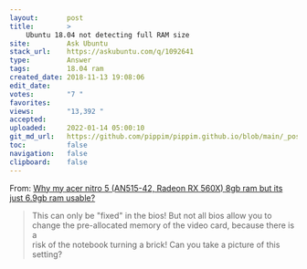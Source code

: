 ```yaml
---
layout:       post
title:        >
    Ubuntu 18.04 not detecting full RAM size
site:         Ask Ubuntu
stack_url:    https://askubuntu.com/q/1092641
type:         Answer
tags:         18.04 ram
created_date: 2018-11-13 19:08:06
edit_date:    
votes:        "7 "
favorites:    
views:        "13,392 "
accepted:     
uploaded:     2022-01-14 05:00:10
git_md_url:   https://github.com/pippim/pippim.github.io/blob/main/_posts/2018/2018-11-13-Ubuntu-18.04-not-detecting-full-RAM-size.md
toc:          false
navigation:   false
clipboard:    false
---
```


From: [Why my acer nitro 5 (AN515-42, Radeon RX 560X) 8gb ram but its just 6.9gb ram usable?][1]

> This can only be "fixed" in the bios! But not all bios allow you to  
> change the pre-allocated memory of the video card, because there is a  
> risk of the notebook turning a brick! Can you take a picture of this  
> setting?  

  [1]: https://community.acer.com/en/discussion/552285/why-my-acer-nitro-5-an515-42-radeon-rx-560x-8gb-ram-but-its-just-6-9gb-ram-usable
